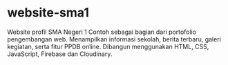 # website-sma1
Website profil SMA Negeri 1 Contoh sebagai bagian dari portofolio pengembangan web.  Menampilkan informasi sekolah, berita terbaru, galeri kegiatan, serta fitur PPDB online.  Dibangun menggunakan HTML, CSS, JavaScript, Firebase dan Cloudinary.

